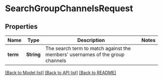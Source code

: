 # SearchGroupChannelsRequest

## Properties

Name | Type | Description | Notes
------------ | ------------- | ------------- | -------------
**term** | **String** | The search term to match against the members' usernames of the group channels | 

[[Back to Model list]](../README.md#documentation-for-models) [[Back to API list]](../README.md#documentation-for-api-endpoints) [[Back to README]](../README.md)


